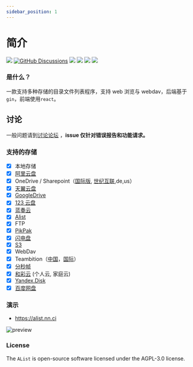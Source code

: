 ```yaml
---
sidebar_position: 1
---
```


# 简介

[![](https://img.shields.io/github/release/Xhofe/alist?style=flat-square)](https://github.com/Xhofe/alist/releases/latest)
[![GitHub Discussions](https://img.shields.io/github/discussions/Xhofe/alist?color=%23ED8936&style=flat-square)](https://github.com/Xhofe/alist/discussions)
[![](https://img.shields.io/github/workflow/status/Xhofe/alist/build?style=flat-square)](https://github.com/Xhofe/alist/actions?query=workflow%3ABuild)
[![](https://img.shields.io/github/downloads/Xhofe/alist/total?style=flat-square&color=%239F7AEA)](https://github.com/Xhofe/alist/releases)
[![](https://img.shields.io/jsdelivr/gh/hm/Xhofe/alist-web?style=flat-square)](https://www.jsdelivr.com/package/gh/Xhofe/alist-web)
[![](https://img.shields.io/badge/%24-donate-ff69b4.svg?style=flat-square)](https://pay.xhofe.top)

### 是什么？

一款支持多种存储的目录文件列表程序，支持 web 浏览与 webdav，后端基于`gin`，前端使用`react`。

## 讨论

一般问题请到[讨论论坛](https://github.com/Xhofe/alist/discussions) ，**issue 仅针对错误报告和功能请求。**

### 支持的存储

- [x] 本地存储
- [x] [阿里云盘](https://www.aliyundrive.com/)
- [x] OneDrive / Sharepoint（[国际版](https://www.office.com/), [世纪互联](https://portal.partner.microsoftonline.cn),de,us）
- [x] [天翼云盘](https://cloud.189.cn)
- [x] [GoogleDrive](https://drive.google.com/)
- [x] [123 云盘](https://www.123pan.com/)
- [x] [蓝奏云](https://pc.woozooo.com/)
- [x] [Alist](https://github.com/Xhofe/alist)
- [x] FTP
- [x] [PikPak](https://www.mypikpak.com/)
- [x] [闪电盘](https://shandianpan.com/)
- [x] [S3](https://aws.amazon.com/cn/s3/)
- [x] WebDav
- [x] Teambition（[中国](https://www.teambition.com/)，[国际](https://us.teambition.com/)）
- [x] [分秒帧](https://www.mediatrack.cn/)
- [x] [和彩云](https://yun.139.com/) (个人云, 家庭云)
- [x] [Yandex.Disk](https://disk.yandex.com/)
- [x] [百度网盘](http://pan.baidu.com/)

### 演示

- https://alist.nn.ci

![preview](https://store.heytapimage.com/cdo-portal/feedback/202111/03/695ef77854a144e928518efde38db97a.png)

### License

The `AList` is open-source software licensed under the AGPL-3.0 license.
